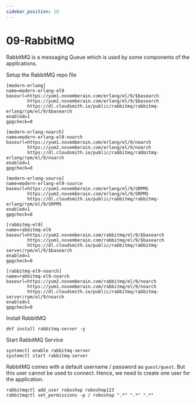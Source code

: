 ```yaml
---
sidebar_position: 10
---
```


# 09-RabbitMQ 

RabbitMQ is a messaging Queue which is used by some components of the applications.

Setup the RabbitMQ repo file

``` shell title=/etc/yum.repos.d/rabbitmq.repo
[modern-erlang]
name=modern-erlang-el9
baseurl=https://yum1.novemberain.com/erlang/el/9/$basearch
        https://yum2.novemberain.com/erlang/el/9/$basearch
        https://dl.cloudsmith.io/public/rabbitmq/rabbitmq-erlang/rpm/el/9/$basearch
enabled=1
gpgcheck=0

[modern-erlang-noarch]
name=modern-erlang-el9-noarch
baseurl=https://yum1.novemberain.com/erlang/el/9/noarch
        https://yum2.novemberain.com/erlang/el/9/noarch
        https://dl.cloudsmith.io/public/rabbitmq/rabbitmq-erlang/rpm/el/9/noarch
enabled=1
gpgcheck=0

[modern-erlang-source]
name=modern-erlang-el9-source
baseurl=https://yum1.novemberain.com/erlang/el/9/SRPMS
        https://yum2.novemberain.com/erlang/el/9/SRPMS
        https://dl.cloudsmith.io/public/rabbitmq/rabbitmq-erlang/rpm/el/9/SRPMS
enabled=1
gpgcheck=0

[rabbitmq-el9]
name=rabbitmq-el9
baseurl=https://yum2.novemberain.com/rabbitmq/el/9/$basearch
        https://yum1.novemberain.com/rabbitmq/el/9/$basearch
        https://dl.cloudsmith.io/public/rabbitmq/rabbitmq-server/rpm/el/9/$basearch
enabled=1
gpgcheck=0

[rabbitmq-el9-noarch]
name=rabbitmq-el9-noarch
baseurl=https://yum2.novemberain.com/rabbitmq/el/9/noarch
        https://yum1.novemberain.com/rabbitmq/el/9/noarch
        https://dl.cloudsmith.io/public/rabbitmq/rabbitmq-server/rpm/el/9/noarch
enabled=1
gpgcheck=0
```

Install RabbitMQ 

```shell 
dnf install rabbitmq-server -y
```

Start RabbitMQ Service 

```shell 
systemctl enable rabbitmq-server
systemctl start rabbitmq-server
```

RabbitMQ comes with a default username / password as `guest/guest`. But this user cannot be used to connect. Hence, we need to create one user for the application.

```shell 
rabbitmqctl add_user roboshop roboshop123
rabbitmqctl set_permissions -p / roboshop ".*" ".*" ".*"
```



